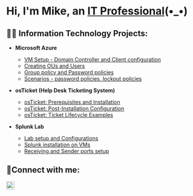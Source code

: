 <h1>Hi, I'm Mike, an <a href="https://linkedin.com/in/mikegahigana">IT Professional</a>(•_•)</h1>

<h2>👨‍💻 Information Technology Projects:</h2>

- <b>Microsoft Azure</b>
  - [VM Setup - Domain Controller and Client configuration](https://github.com/Mikegah24/lab-setup)
  - [Creating OUs and Users](https://github.com/Mikegah24/User-Creation)
  - [Group policy and Password policies](https://github.com/Mikegah24/Group-policy)
  - [Scenarios - password policies, lockout policies ](https://github.com/Mikegah24/ad-scenarios)

- <b>osTicket (Help Desk Ticketing System)</b>
  - [osTicket: Prerequisites and Installation](https://github.com/Mikegah24/osticket-prereqs)
  - [osTicket: Post-Installation Configuration](https://github.com/Mikegah24/post-install-config)
  - [osTicket: Ticket Lifecycle Examples](https://github.com/Mikegah24/ticket-lifecycle)

- <b>Splunk Lab</b>  
  - [Lab setup and Configurations](https://github.com/Mikegah24/Splunk-Lab)
  - [Splunk installation on VMs](https://github.com/Mikegah24/Splunk-Lab)
  - [Receiving and Sender ports setup](https://github.com/Mikegah24/Splunk-Lab)
 
<h2>🤳Connect with me:</h2>


[<img align="left" alt="Mike | LinkedIn" width="22px" src="https://cdn.jsdelivr.net/npm/simple-icons@v3/icons/linkedin.svg" />][linkedin]



[linkedin]: https://linkedin.com/in/mikegahigana
